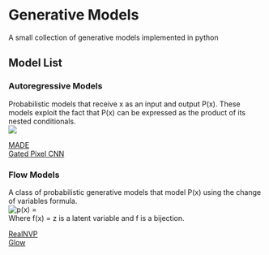 # Generative Models
A small collection of generative models implemented in python

## Model List
### Autoregressive Models
Probabilistic models that receive x as an input and output P(x). These models exploit the fact that P(x) can be expressed as the product of its
nested conditionals.  
<img src="https://i.upmath.me/svg/P(x)%20%3D%20%5Cprod_%7Bd%3D1%7D%5ED%20P(x_d%7Cx_%7B1%3Ad%7D)"/>  

[MADE](AutoRegressive/MADE/)  
[Gated Pixel CNN](AutoRegressive/GatedPixelCNN/)
### Flow Models
A class of probabilistic generative models that model P(x) using the change of variables formula.  
<img src="https://i.upmath.me/svg/p_%5Ctheta(x)%20%3D%20p(f_%5Ctheta(x))%7Cdet(%5Cfrac%7B%5Cpartial%20f_%5Ctheta(x)%7D%7B%5Cpartial%20x%5ET%7D)%7C" alt="p(x) = " />  
Where f(x) = z is a latent variable and f is a bijection.  

[RealNVP](Flow/RealNVP/)  
[Glow](Flow/Glow/)